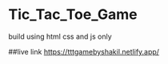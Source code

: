 # Tic_Tac_Toe_Game 
build using html css and js only 

##live link   https://tttgamebyshakil.netlify.app/


